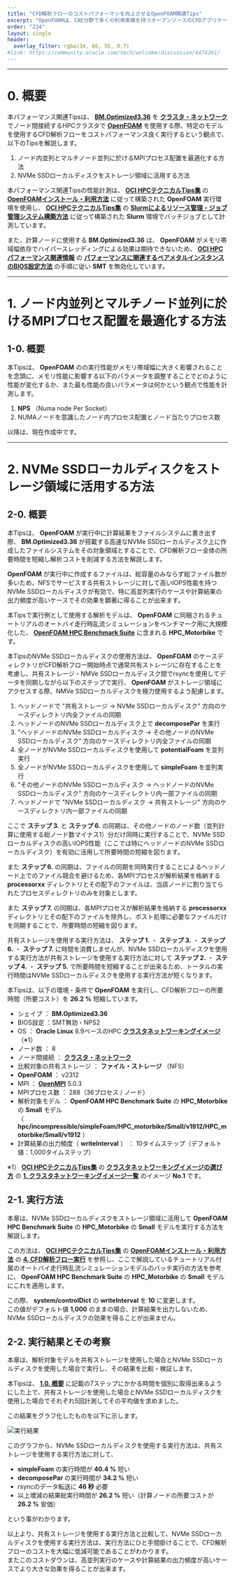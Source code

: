```yaml
---
title: "CFD解析フローのコストパフォーマンを向上させるOpenFOAM関連Tips"
excerpt: "OpenFOAMは、CAE分野で多くの利用実績を持つオープンソースのCFDアプリケーションで、計算時に多くのメモリ帯域を使用したり実行中に多くのデータをファイルシステムに書き出したりする特性があるため、これらを考慮した実行方法を採用することでその性能を大きく向上させることが可能です。本パフォーマンス関連Tipsは、HPCワークロードの実行に最適なベアメタルインスタンスBM.Optimized3.36をクラスタ・ネットワークでノード間接続するHPCクラスタでOpenFOAMを使用する際、CFD解析フローをコストパフォーマンス良く実行するという観点で有益なTipsを解説します。"
order: "224"
layout: single
header:
  overlay_filter: rgba(34, 66, 55, 0.7)
#link: https://community.oracle.com/tech/welcome/discussion/4474261/
---
```


***
# 0. 概要

本パフォーマンス関連Tipsは、 **[BM.Optimized3.36](https://docs.oracle.com/ja-jp/iaas/Content/Compute/References/computeshapes.htm#bm-hpc-optimized)** を **[クラスタ・ネットワーク](/ocitutorials/hpc/#5-1-クラスタネットワーク)** でノード間接続するHPCクラスタで **[OpenFOAM](https://www.openfoam.com/)** を使用する際、特定のモデルを使用するCFD解析フローをコストパフォーマンス良く実行するという観点で、以下のTipsを解説します。

1. ノード内並列とマルチノード並列に於けるMPIプロセス配置を最適化する方法
2. NVMe SSDローカルディスクをストレージ領域に活用する方法

本パフォーマンス関連Tipsの性能計測は、 **[OCI HPCテクニカルTips集](/ocitutorials/hpc/#3-oci-hpcテクニカルtips集)** の **[OpenFOAMインストール・利用方法](/ocitutorials/hpc/tech-knowhow/install-openfoam/)** に従って構築された **OpenFOAM** 実行環境を使用し、 **[OCI HPCテクニカルTips集](/ocitutorials/hpc/#3-oci-hpcテクニカルtips集)** の **[Slurmによるリソース管理・ジョブ管理システム構築方法](/ocitutorials/hpc/tech-knowhow/setup-slurm-cluster/)** に従って構築された **Slurm** 環境でバッチジョブとして計測しています。

また、計算ノードに使用する **BM.Optimized3.36** は、 **OpenFOAM** がメモリ帯域幅依存でハイパースレッディングによる効果は期待できないため、 **[OCI HPCパフォーマンス関連情報](/ocitutorials/hpc/#2-oci-hpcパフォーマンス関連情報)** の **[パフォーマンスに関連するベアメタルインスタンスのBIOS設定方法](/ocitutorials/hpc/benchmark/bios-setting/)** の手順に従い **SMT** を無効化しています。

***
# 1. ノード内並列とマルチノード並列に於けるMPIプロセス配置を最適化する方法

## 1-0. 概要

本Tipsは、 **OpenFOAM** のの実行性能がメモリ帯域幅に大きく影響されることを念頭に、メモリ性能に影響する以下のパラメータを調整することでどのように性能が変化するか、また最も性能の良いパラメータは何かという観点で性能を計測します。

1. **NPS** （Numa node Per Socket）
2. NUMAノードを意識したノード内プロセス配置とノード当たりプロセス数

以降は、現在作成中です。

***
# 2. NVMe SSDローカルディスクをストレージ領域に活用する方法

## 2-0. 概要

本Tipsは、 **OpenFOAM** が実行中に計算結果をファイルシステムに書き出す際、 **BM.Optimized3.36** が搭載する高速なNVMe SSDローカルディスク上に作成したファイルシステムをその対象領域とすることで、CFD解析フロー全体の所要時間を短縮し解析コストを削減する方法を解説します。

**OpenFOAM** が実行中に作成するファイルは、総容量のみならず総ファイル数が多いため、NFSでサービスする共有ストレージに対して高いIOPS性能を持つNVMe SSDローカルディスクが有効で、特に高並列実行のケースや計算結果の出力頻度が高いケースでその効果を顕著に得ることが出来ます。

本Tipsで実行例として使用する解析モデルは、 **OpenFOAM** に同梱されるチュートリアルのオートバイ走行時乱流シミュレーションをベンチマーク用に大規模化した、 **[OpenFOAM HPC Benchmark Suite](https://develop.openfoam.com/committees/hpc)** に含まれる **HPC_Motorbike** です。

本TipsのNVMe SSDローカルディスクの使用方法は、 **OpenFOAM** のケースディレクトリがCFD解析フロー開始時点で通常共有ストレージに存在することを考慮し、共有ストレージ・NMVe SSDローカルディスク間でrsyncを使用してデータを同期しながら以下のステップで実行、 **OpenFOAM** がストレージ領域にアクセスする際、NMVe SSDローカルディスクを極力使用するよう配慮します。

1. ヘッドノードで "共有ストレージ -> NVMe SSDローカルディスク" 方向のケースディレクトリ内全ファイルの同期
2. ヘッドノードのNVMe SSDローカルディスク上で **decomposePar** を実行
3. "ヘッドノードのNVMe SSDローカルディスク -> その他ノードのNVMe SSDローカルディスク" 方向のケースディレクトリ内全ファイルの同期
4. 全ノードがNVMe SSDローカルディスクを使用して **potentialFoam** を並列実行
5. 全ノードがNVMe SSDローカルディスクを使用して **simpleFoam** を並列実行
6. "その他ノードのNVMe SSDローカルディスク -> ヘッドノードのNVMe SSDローカルディスク" 方向のケースディレクトリ内一部ファイルの同期
7. ヘッドノードで "NVMe SSDローカルディスク -> 共有ストレージ" 方向のケースディレクトリ内一部ファイルの同期

ここで **ステップ 3.** と **ステップ 6.** の同期は、その他ノードのノード数（並列計算に使用する総ノード数マイナス1）分だけ同時に実行することで、NVMe SSDローカルディスクの高いIOPS性能（ここでは特にヘッドノードのNVMe SSDローカルディスク）を有効に活用して所要時間の短縮を図ります。

また **ステップ 6.** の同期は、ファイルの同期を同時実行することによるヘッドノード上でのファイル競合を避けるため、各MPIプロセスが解析結果を格納する **processorxx** ディレクトリとその配下のファイルは、当該ノードに割り当てられたプロセスディレクトリのみを対象とします。

また **ステップ 7.** の同期は、各MPIプロセスが解析結果を格納する **processorxx** ディレクトリとその配下のファイルを除外し、ポスト処理に必要なファイルだけを同期することで、所要時間の短縮を図ります。

共有ストレージを使用する実行方法は、 **ステップ 1.** ・ **ステップ 3.** ・ **ステップ 6.** ・ **ステップ 7.** に時間を消費しませんが、NVMe SSDローカルディスクを使用する実行方法が共有ストレージを使用する実行方法に対して **ステップ 2.** ・ **ステップ 4.** ・ **ステップ 5.** で所要時間を短縮することが出来るため、トータルの実行時間はNVMe SSDローカルディスクを使用する実行方法が短くなります。

本Tipsは、以下の環境・条件で **OpenFOAM** を実行し、CFD解析フローの所要時間（所要コスト）を  **26.2 %** 短縮しています。

- シェイプ ： **BM.Optimized3.36**
- BIOS設定 ：SMT無効・NPS2
- OS ： **Oracle Linux** 8.9ベースのHPC **[クラスタネットワーキングイメージ](/ocitutorials/hpc/#5-13-クラスタネットワーキングイメージ)** （※1）
- ノード数 ： 8
- ノード間接続 ：  **[クラスタ・ネットワーク](/ocitutorials/hpc/#5-1-クラスタネットワーク)** 
- 比較対象の共有ストレージ ： **ファイル・ストレージ** （NFS）
- **OpenFOAM** ： v2312
- MPI ： **[OpenMPI](https://www.open-mpi.org/)** 5.0.3
- MPIプロセス数 ： 288（36プロセス / ノード）
- 解析対象モデル ： **OpenFOAM HPC Benchmark Suite** の **HPC_Motorbike** の **Small** モデル  
（ **hpc/incompressible/simpleFoam/HPC_motorbike/Small/v1912/HPC_motorbike/Small/v1912** ）
- 計算結果の出力頻度（ **writeInterval** ） ： 10タイムステップ（デフォルト値：1,000タイムステップ）

※1） **[OCI HPCテクニカルTips集](/ocitutorials/hpc/#3-oci-hpcテクニカルtips集)** の **[クラスタネットワーキングイメージの選び方](/ocitutorials/hpc/tech-knowhow/osimage-for-cluster/)** の **[1. クラスタネットワーキングイメージ一覧](/ocitutorials/hpc/tech-knowhow/osimage-for-cluster/#1-クラスタネットワーキングイメージ一覧)** のイメージ **No.1** です。  

## 2-1. 実行方法

本章は、NVMe SSDローカルディスクをストレージ領域に活用して **OpenFOAM HPC Benchmark Suite** の **HPC_Motorbike** の **Small** モデルを実行する方法を解説します。

この方法は、 **[OCI HPCテクニカルTips集](/ocitutorials/hpc/#3-oci-hpcテクニカルtips集)** の **[OpenFOAMインストール・利用方法](/ocitutorials/hpc/tech-knowhow/install-openfoam/)** の **[4. CFD解析フロー実行](/ocitutorials/hpc/tech-knowhow/install-openfoam//#4-cfd解析フロー実行)** を参照し、ここで解説しているチュートリアル付属のオートバイ走行時乱流シミュレーションモデルのバッチ実行の方法を参考に、 **OpenFOAM HPC Benchmark Suite** の **HPC_Motorbike** の **Small** モデルにこれを適用します。

この際、 **system/controlDict** の **writeInterval** を **10** に変更します。  
この値がデフォルト値 **1,000** のままの場合、計算結果を出力しないため、NVMe SSDローカルディスクの効果を得ることが出来ません。

## 2-2. 実行結果とその考察

本章は、解析対象モデルを共有ストレージを使用した場合とNVMe SSDローカルディスクを使用した場合で実行し、その結果を比較・検証します。

本Tipsは、 **[1.0. 概要](#1-0-概要)** に記載の7ステップにかかる時間を個別に取得出来るようにした上で、共有ストレージを使用した場合とNVMe SSDローカルディスクを使用した場合でそれぞれ5回計測してその平均値を求めました。

この結果をグラフ化したものを以下に示します。

![実行結果](graph_01.png)

このグラフから、NVMe SSDローカルディスクを使用する実行方法は、共有ストレージを使用する実行方法に対して、

- **simpleFoam** の実行時間が **40.4 %** 短い
- **decomposePar** の実行時間が **34.2 %** 短い
- rsyncのデータ転送に **46 秒** 必要
- 以上増減の結果総実行時間が **26.2 %** 短い（計算ノードの所要コストが **26.2 %** 安価）

という事がわかります。

以上より、共有ストレージを使用する実行方法と比較して、NVMe SSDローカルディスクを使用する実行方法は、実行方法にひと手間掛けることで、CFD解析フローのコストを大幅に低減可能であることがわかります。  
またこのコストダウンは、高並列実行のケースや計算結果の出力頻度が高いケースでより大きな効果を得ることが出来ます。